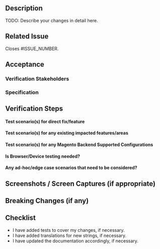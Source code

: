 <!--
Before submitting this pull request, please make sure you have read our Contribution Guidelines and your PR meets our contribution standards:
https://github.com/magento/pwa-studio/blob/master/.github/CONTRIBUTING.md

Please fill out as much information as you can about your PR to help speed up the review process.
If your PR addresses an existing GitHub Issue, please refer to it in the title or Additional Information section to make the connection.

We may ask you for changes in your PR in order to meet the standards set in our Contribution Guidelines. PRs that do not comply with our guidelines may be closed at the maintainers' discretion.

Feel free to remove this section before creating this PR. Thank you for your contribution!
-->

## Description

TODO: Describe your changes in detail here.

## Related Issue

<!--- This project only accepts pull requests related to open issues -->
<!--- If suggesting a new feature or change, please discuss it in an issue first -->
<!--- If fixing a bug, there should be an issue describing it with steps to reproduce -->
<!--- Please link to the issue here by replacing ISSUE_NUMBER with your actual issue number. -->
<!--- Using the above wording causes Github to automatically close the issue on merge. -->

Closes #ISSUE_NUMBER.

## Acceptance

<!-- The people and processes this pull request needs before it is merged. -->
<!-- These fields are not required when opening the pull request, but they -->
<!-- should be populated after code review. -->

### Verification Stakeholders

<!-- People who must verify that this solves the attached issue. -->

### Specification

<!-- Changes to `upward-spec` and/or `upward-js` packages must be reviewed -->
<!-- by `UPWARD-PHP` maintainers to ensure continued compatibility -->

## Verification Steps

<!-- During code review and QA we will try to ensure there are no bugs introduced by this change -->
<!-- So, we request that you add a detailed test plan on what needs to be checked before this PR gets merged -->
<!-- Feel free to update this after submitting the PR as you discover new scenarios -->
<!-- As part of review/QA we may also add or update the test plan if necessary-->

#### Test scenario(s) for direct fix/feature

<!-- Examples: -->
<!-- 1. Verify user is able to apply filters on category page -->
<!-- 2. Verify user is able to apply filters on search page -->

#### Test scenario(s) for any existing impacted features/areas

<!-- Examples: -->
<!-- Verify user is able to sort data after applying filters on category page -->
<!-- Verify user is able to sort data after applying filters on search page -->

#### Test scenario(s) for any Magento Backend Supported Configurations

<!-- Examples: -->

<!-- Update default Sort value in backend and repeat above scenarios -->

#### Is Browser/Device testing needed?

<!-- Example: -->
<!-- Yes, browser testing is needed as X UI component may be impacted on <browser> -->
<!-- Yes, device testing is needed as X UI component may be impacted on <mobile|desktop|etc> -->

#### Any ad-hoc/edge case scenarios that need to be considered?

<!-- Example: -->
<!-- Apply all filters to get 0 results and then remove filters to see respective products -->

## Screenshots / Screen Captures (if appropriate)

## Breaking Changes (if any)

<!-- If there are any breaking changes in this PR, please describe them here-->
<!-- For example: -->
<!-- * Removed Foo prop fro component Bar -->

## Checklist

<!--- Go over all the following points, and make sure you've done anything necessary -->

-   I have added tests to cover my changes, if necessary.
-   I have added translations for new strings, if necessary.
-   I have updated the documentation accordingly, if necessary.
